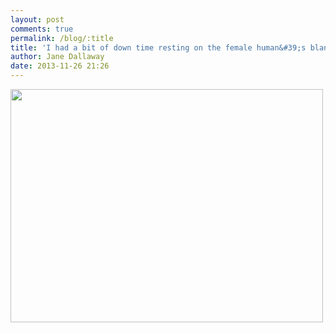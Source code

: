 ```yaml
---
layout: post
comments: true
permalink: /blog/:title
title: 'I had a bit of down time resting on the female human&#39;s blanket covered legs'
author: Jane Dallaway
date: 2013-11-26 21:26
---
```


<div><a href="//static.skitters.dallaway.com/VRtp_photo.JPG"><img src="//static.skitters.dallaway.com/VRtp_thumb_photo.JPG" width="500" height="373"/></a></div>



 
      
